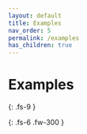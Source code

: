 ```yaml
---
layout: default
title: Examples
nav_order: 5
permalink: /examples
has_children: true
---
```


# Examples
{: .fs-9 }


{: .fs-6 .fw-300 }

